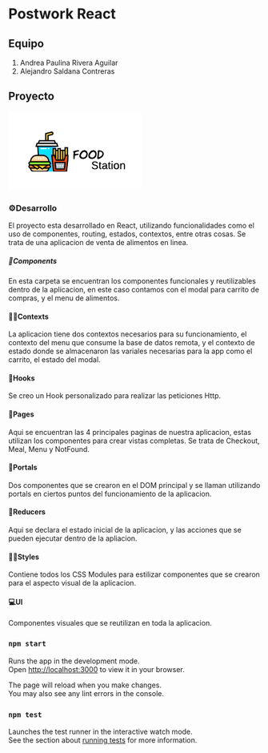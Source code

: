 # Postwork React

## Equipo 
1. Andrea Paulina Rivera Aguilar
2. Alejandro Saldana Contreras


## Proyecto
![logo](./public/imagenes/logo-black.png)


### ⚙Desarrollo
El proyecto esta desarrollado en React, utilizando funcionalidades como el uso de componentes, routing, estados, contextos, entre otras cosas. Se trata de una aplicacion de venta de alimentos en linea. 

##### 🧩Components 
En esta carpeta se encuentran los componentes funcionales y reutilizables dentro de la aplicacion, en este caso contamos con el modal para carrito de compras, y el menu de alimentos.

#### 🤷‍♀️Contexts 
La aplicacion tiene dos contextos necesarios para su funcionamiento, el contexto del menu que consume la base de datos remota, y el contexto de estado donde se almacenaron las variales necesarias para la app como el carrito, el estado del modal.

#### 🎣Hooks
Se creo un Hook personalizado para realizar las peticiones Http.

#### 📓Pages
Aqui se encuentran las 4 principales paginas de nuestra aplicacion, estas utilizan los componentes para crear vistas completas. Se trata de Checkout, Meal, Menu y NotFound.

#### 🚪Portals 
Dos componentes que se crearon en el DOM principal y se llaman utilizando portals en ciertos puntos del funcionamiento de la aplicacion.

#### 👾Reducers
Aqui se declara el estado inicial de la aplicacion, y las acciones que se pueden ejecutar dentro de la apliacion.

#### 💇‍♂️Styles
Contiene todos los CSS Modules para estilizar componentes que se crearon para el aspecto visual de la aplicacion.

#### 💻UI
Componentes visuales que se reutilizan en toda la aplicacion.



 


### `npm start`

Runs the app in the development mode.\
Open [http://localhost:3000](http://localhost:3000) to view it in your browser.

The page will reload when you make changes.\
You may also see any lint errors in the console.

### `npm test`

Launches the test runner in the interactive watch mode.\
See the section about [running tests](https://facebook.github.io/create-react-app/docs/running-tests) for more information.



